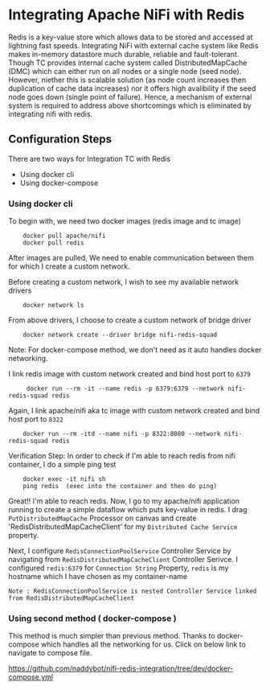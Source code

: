 # Integrating Apache NiFi with Redis
Redis is a key-value store which allows data to be stored and accessed at lightning fast speeds. Integrating NiFi with external cache system like Redis makes in-memory datastore much durable, reliable and fault-tolerant. Though TC provides internal cache system called DistributedMapCache (DMC) which can either run on all nodes or a single node (seed node). However, niether this is scalable solution (as node count increases then duplication of cache data increases) nor it offers high avalibility if the seed node goes down (single point of failure). Hence, a mechanism of external system is required to address above shortcomings which is eliminated by integrating nifi with redis.

## Configuration Steps
There are two ways for Integration TC with Redis
- Using docker cli
- Using docker-compose

### Using docker cli
To begin with, we need two docker images (redis image and tc image)
```
    docker pull apache/nifi
    docker pull redis
 ```



After images are pulled, We need to enable communication between them for which I create a custom network.

Before creating a custom network, I wish to see my available network drivers
```
    docker network ls
 ```

From above drivers, I choose to create a custom network of bridge driver
```
    docker network create --driver bridge nifi-redis-squad
 ```
Note: For docker-compose method, we don't need as it auto handles docker networking.

I link redis image with custom network created and bind host port to `6379`
```
     docker run --rm -it --name redis -p 6379:6379 --network nifi-redis-squad redis
 ```

Again, I link apache/nifi aka tc image with custom network created and bind host port to `8322`
```
    docker run --rm -itd --name nifi -p 8322:8080 --network nifi-redis-squad redis
 ```

 Verification Step: In order to check if I'm able to reach redis from nifi container, I do a simple ping test
```
    docker exec -it nifi sh
    ping redis  (exec into the container and then do ping)
 ```

 Great!! I'm able to reach redis. Now, I go to my apache/nifi application running to create a simple dataflow which puts key-value in redis. I drag `PutDistributedMapCache` Processor on canvas and create 'RedisDistributedMapCacheClient' for my `Distributed Cache Service` property.

Next, I configure `RedisConnectionPoolService` Controller Service by navigating from `RedisDistributedMapCacheClient` Controller Serivce. I configured `redis:6379` for `Connection String` Property, `redis` is my hostname which I have chosen as my container-name 
```
Note : RedisConnectionPoolService is nested Controller Service linked from RedisDistributedMapCacheClient
```

### Using second method ( docker-compose )
This method is much simpler than previous method. Thanks to docker-compose which handles all the networking for us. Click on below link to navigate to compose file. 

https://github.com/naddybot/nifi-redis-integration/tree/dev/docker-compose.yml



